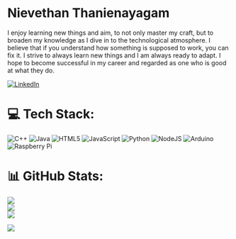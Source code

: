 # Nievethan Thanienayagam
I enjoy learning new things and aim, to not only master my craft, but to broaden my knowledge as I dive in to the technological atmosphere. I believe that if you understand how something is supposed to work, you can fix it. I strive to always learn new things and I am always ready to adapt. I hope to become successful in my career and regarded as one who is good at what they do.

[![LinkedIn](https://img.shields.io/badge/LinkedIn-%230077B5.svg?logo=linkedin&logoColor=white)](https://www.linkedin.com/in/nievethan-thanienayagam/) 

# 💻 Tech Stack:
![C++](https://img.shields.io/badge/c++-%2300599C.svg?style=for-the-badge&logo=c%2B%2B&logoColor=white) ![Java](https://img.shields.io/badge/java-%23ED8B00.svg?style=for-the-badge&logo=openjdk&logoColor=white) ![HTML5](https://img.shields.io/badge/html5-%23E34F26.svg?style=for-the-badge&logo=html5&logoColor=white) ![JavaScript](https://img.shields.io/badge/javascript-%23323330.svg?style=for-the-badge&logo=javascript&logoColor=%23F7DF1E) ![Python](https://img.shields.io/badge/python-3670A0?style=for-the-badge&logo=python&logoColor=ffdd54) ![NodeJS](https://img.shields.io/badge/node.js-6DA55F?style=for-the-badge&logo=node.js&logoColor=white) ![Arduino](https://img.shields.io/badge/-Arduino-00979D?style=for-the-badge&logo=Arduino&logoColor=white) ![Raspberry Pi](https://img.shields.io/badge/-RaspberryPi-C51A4A?style=for-the-badge&logo=Raspberry-Pi)
# 📊 GitHub Stats:
![](https://github-readme-stats.vercel.app/api?username=Nievethan&theme=highcontrast&hide_border=false&include_all_commits=true&count_private=false)<br/>
![](https://github-readme-streak-stats.herokuapp.com/?user=Nievethan&theme=highcontrast&hide_border=false)<br/>
![](https://github-readme-stats.vercel.app/api/top-langs/?username=Nievethan&theme=highcontrast&hide_border=false&include_all_commits=true&count_private=false&layout=compact)

[![](https://visitcount.itsvg.in/api?id=Nievethan&icon=5&color=3)](https://visitcount.itsvg.in)
